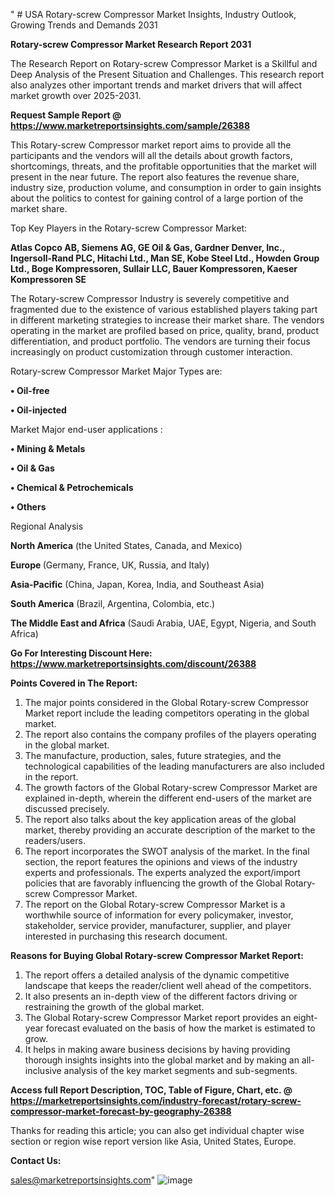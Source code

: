 " # USA Rotary-screw Compressor Market Insights, Industry Outlook, Growing Trends and Demands 2031

<strong>Rotary-screw Compressor Market Research Report 2031</strong>

The Research Report on Rotary-screw Compressor Market is a Skillful and Deep Analysis of the Present Situation and Challenges. This research report also analyzes other important trends and market drivers that will affect market growth over 2025-2031.

<strong>Request Sample Report @ <a href=https://www.marketreportsinsights.com/sample/26388>https://www.marketreportsinsights.com/sample/26388</a></strong>

This Rotary-screw Compressor market report aims to provide all the participants and the vendors will all the details about growth factors, shortcomings, threats, and the profitable opportunities that the market will present in the near future. The report also features the revenue share, industry size, production volume, and consumption in order to gain insights about the politics to contest for gaining control of a large portion of the market share.

Top Key Players in the Rotary-screw Compressor Market:

<strong>Atlas Copco AB, Siemens AG, GE Oil & Gas, Gardner Denver, Inc., Ingersoll-Rand PLC, Hitachi Ltd., Man SE, Kobe Steel Ltd., Howden Group Ltd., Boge Kompressoren, Sullair LLC, Bauer Kompressoren, Kaeser Kompressoren SE</strong>

The Rotary-screw Compressor Industry is severely competitive and fragmented due to the existence of various established players taking part in different marketing strategies to increase their market share. The vendors operating in the market are profiled based on price, quality, brand, product differentiation, and product portfolio. The vendors are turning their focus increasingly on product customization through customer interaction.

Rotary-screw Compressor Market Major Types are:

<strong>• Oil-free

• Oil-injected</strong>

Market Major end-user applications :

<strong>• Mining & Metals

• Oil & Gas

• Chemical & Petrochemicals

• Others</strong>

Regional Analysis

</u><strong><b>North America</b></strong> (the United States, Canada, and Mexico)

<strong><b>Europe </b></strong>(Germany, France, UK, Russia, and Italy)

<strong><b>Asia-Pacific</b></strong> (China, Japan, Korea, India, and Southeast Asia)

<strong><b>South America</b></strong> (Brazil, Argentina, Colombia, etc.)

<strong><b>The Middle East and Africa</b></strong> (Saudi Arabia, UAE, Egypt, Nigeria, and South Africa)

<strong>Go For Interesting Discount Here: <a href=https://www.marketreportsinsights.com/discount/26388>https://www.marketreportsinsights.com/discount/26388</a></strong>

<strong>Points Covered in The Report:</strong>
<ol>
  <li>The major points considered in the Global Rotary-screw Compressor Market report include the leading competitors operating in the global market.</li>
  <li>The report also contains the company profiles of the players operating in the global market.</li>
  <li>The manufacture, production, sales, future strategies, and the technological capabilities of the leading manufacturers are also included in the report.</li>
  <li>The growth factors of the Global Rotary-screw Compressor Market are explained in-depth, wherein the different end-users of the market are discussed precisely.</li>
  <li>The report also talks about the key application areas of the global market, thereby providing an accurate description of the market to the readers/users.</li>
  <li>The report incorporates the SWOT analysis of the market. In the final section, the report features the opinions and views of the industry experts and professionals. The experts analyzed the export/import policies that are favorably influencing the growth of the Global Rotary-screw Compressor Market.</li>
  <li>The report on the Global Rotary-screw Compressor Market is a worthwhile source of information for every policymaker, investor, stakeholder, service provider, manufacturer, supplier, and player interested in purchasing this research document.</li>
</ol>
<strong>Reasons for Buying Global Rotary-screw Compressor Market Report:</strong>

<ol>
  <li>The report offers a detailed analysis of the dynamic competitive landscape that keeps the reader/client well ahead of the competitors.</li>
  <li>It also presents an in-depth view of the different factors driving or restraining the growth of the global market.</li>
  <li>The Global Rotary-screw Compressor Market report provides an eight-year forecast evaluated on the basis of how the market is estimated to grow.</li>
  <li>It helps in making aware business decisions by having providing thorough insights insights into the global market and by making an all-inclusive analysis of the key market segments and sub-segments.</li>
</ol>
<strong>Access full Report Description, TOC, Table of Figure, Chart, etc. @ <a href=https://marketreportsinsights.com/industry-forecast/rotary-screw-compressor-market-forecast-by-geography-26388>https://marketreportsinsights.com/industry-forecast/rotary-screw-compressor-market-forecast-by-geography-26388</a></strong>


Thanks for reading this article; you can also get individual chapter wise section or region wise report version like Asia, United States, Europe.

<strong>Contact Us:</strong>

sales@marketreportsinsights.com"
![image](https://github.com/user-attachments/assets/f6dfe39f-4499-49a1-92c6-8718b0e895d2)
